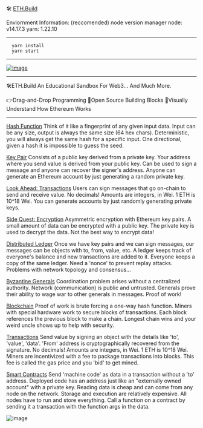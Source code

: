 🛠 [ETH.Build](https://eth.build)

Enviornment Information:
(reccomended) node version manager
node: v14.17.3
yarn: 1.22.10

---

```
  yarn install
  yarn start
```

---

[![image](https://user-images.githubusercontent.com/2653167/82834217-b3087d00-9e7d-11ea-8846-e844c5ac8afc.png)](https://youtu.be/30pa790tIIA)

---

🛠️ETH.Build
An Educational Sandbox For Web3... And Much More.

👉Drag-and-Drop Programming
🧩Open Source Building Blocks
🧐Visually Understand How Ethereum Works

---

[Hash Function](https://youtu.be/QJ010l-pBpE)
Think of it like a fingerprint of any given input data.
Input can be any size, output is always the same size (64 hex chars).
Deterministic, you will always get the same hash for a specific input.
One directional, given a hash it is impossible to guess the seed.

[Key Pair](https://youtu.be/9LtBDy67Tho)
Consists of a public key derived from a private key.
Your address where you send value is derived from your public key.
Can be used to sign a message and anyone can recover the signer's address.
Anyone can generate an Ethereum account by just generating a random private key.

[Look Ahead: Transactions](https://youtu.be/mhwSGYRmkEU)
Users can sign messages that go on-chain to send and receive value.
No decimals! Amounts are integers, in Wei. 1 ETH is 10^18 Wei.
You can generate accounts by just randomly generating private keys.

[Side Quest: Encryption](https://youtu.be/LGEBqz1uG1U)
Asymmetric encryption with Ethereum key pairs.
A small amount of data can be encrypted with a public key.
The private key is used to decrypt the data.
Not the best way to encrypt data!

[Distributed Ledger](https://youtu.be/z11wj9OcA4U)
Once we have key pairs and we can sign messages, our messages can be objects with to, from, value, etc.
A ledger keeps track of everyone's balance and new transactions are added to it.
Everyone keeps a copy of the same ledger.
Need a 'nonce' to prevent replay attacks.
Problems with network topology and consensus...

[Byzantine Generals](https://youtu.be/c7yvOlwBPoQ)
Coordination problem arises without a centralized authority.
Network (communication) is public and untrusted.
Generals prove their ability to wage war to other generals in messages.
Proof of work!

[Blockchain](https://youtu.be/zcX7OJ-L8XQ)
Proof of work is brute forcing a one-way hash function.
Miners with special hardware work to secure blocks of transactions.
Each block references the previous block to make a chain.
Longest chain wins and your weird uncle shows up to help with security.

[Transactions](https://youtu.be/er-0ihqFQB0)
Send value by signing an object with the details like 'to', 'value', 'data'.
'From' address is cryptographically recovered from the signature.
No decimals! Amounts are integers, in Wei. 1 ETH is 10^18 Wei.
Miners are incentivized with a fee to package transactions into blocks.
This fee is called the gas price and you 'bid' to get mined.

[Smart Contracts](https://youtu.be/-6aYBdnJ-nM)
Send 'machine code' as data in a transaction without a 'to' address.
Deployed code has an address just like an "externally owned account" with a private key.
Reading data is cheap and can come from any node on the network.
Storage and execution are relatively expensive. All nodes have to run and store everything.
Call a function on a contract by sending it a transaction with the function args in the data.

![image](https://user-images.githubusercontent.com/2653167/67598285-64013a80-f72a-11e9-916b-491687d3b6ca.png)
